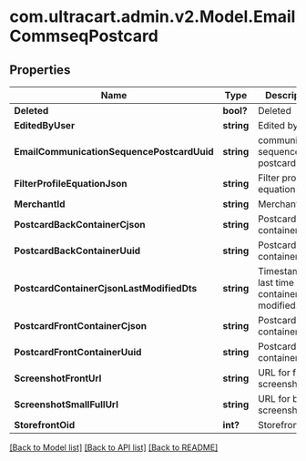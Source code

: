# com.ultracart.admin.v2.Model.EmailCommseqPostcard
## Properties

Name | Type | Description | Notes
------------ | ------------- | ------------- | -------------
**Deleted** | **bool?** | Deleted | [optional] 
**EditedByUser** | **string** | Edited by user | [optional] 
**EmailCommunicationSequencePostcardUuid** | **string** | communication sequence postcard uuid | [optional] 
**FilterProfileEquationJson** | **string** | Filter profile equation json | [optional] 
**MerchantId** | **string** | Merchant ID | [optional] 
**PostcardBackContainerCjson** | **string** | Postcard back container cjson | [optional] 
**PostcardBackContainerUuid** | **string** | Postcard back container uuid | [optional] 
**PostcardContainerCjsonLastModifiedDts** | **string** | Timestamp the last time the container was modified. | [optional] 
**PostcardFrontContainerCjson** | **string** | Postcard front container cjson | [optional] 
**PostcardFrontContainerUuid** | **string** | Postcard front container uuid | [optional] 
**ScreenshotFrontUrl** | **string** | URL for front screenshot | [optional] 
**ScreenshotSmallFullUrl** | **string** | URL for back screenshot | [optional] 
**StorefrontOid** | **int?** | Storefront oid | [optional] 


[[Back to Model list]](../README.md#documentation-for-models) [[Back to API list]](../README.md#documentation-for-api-endpoints) [[Back to README]](../README.md)

